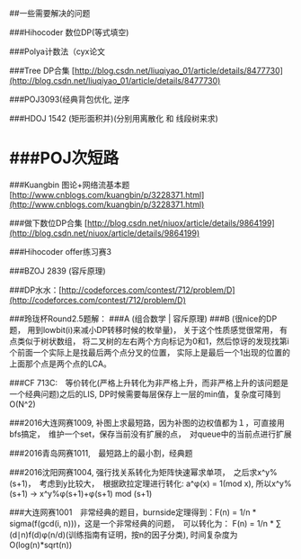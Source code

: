 ##一些需要解决的问题

###Hihocoder 数位DP(等式填空)

###Polya计数法（cyx论文

###Tree DP合集
[http://blog.csdn.net/liuqiyao_01/article/details/8477730](http://blog.csdn.net/liuqiyao_01/article/details/8477730)

###POJ3093(经典背包优化, 逆序

###HDOJ 1542 (矩形面积并)(分别用离散化 和 线段树来求)

###POJ次短路
=======
###Kuangbin 图论+网络流基本题
[http://www.cnblogs.com/kuangbin/p/3228371.html](http://www.cnblogs.com/kuangbin/p/3228371.html)

###做下数位DP合集
[http://blog.csdn.net/niuox/article/details/9864199](http://blog.csdn.net/niuox/article/details/9864199)

###Hihocoder offer练习赛3

###BZOJ 2839 (容斥原理)

###DP水水：[http://codeforces.com/contest/712/problem/D](http://codeforces.com/contest/712/problem/D)

###玲珑杯Round2.5题解：
###A (组合数学 | 容斥原理)
###B (很nice的DP题， 用到lowbit(i)来减小DP转移时候的枚举量)， 关于这个性质感觉很常用， 有点类似于树状数组， 将二叉树的左右两个方向标记为0和1，然后惊讶的发现找第i个前面一个实际上是找最后两个点分叉的位置， 实际上是最后一个1出现的位置的上面那个点是两个点的LCA。

###CF 713C:　等价转化(严格上升转化为非严格上升，而非严格上升的该问题是一个经典问题)之后的LIS, DP时候需要每层保存上一层的min值，复杂度可降到O(N^2)

###2016大连网赛1009, 补图上求最短路，因为补图的边权值都为１，可直接用bfs搞定，　维护一个set，保存当前没有扩展的点，　对queue中的当前点进行扩展

###2016青岛网赛1011,　最短路上的最小割，经典题

###2016沈阳网赛1004, 强行找关系转化为矩阵快速幂求单项，　之后求x^y%(s+1)，　考虑到y比较大，　根据欧拉定理进行转化: a^φ(x) = 1(mod x), 所以x^y%(s+1) -> x^y%φ(s+1)+φ(s+1) mod (s+1)

###大连网赛1001　非常经典的题目，burnside定理得到：F(n) = 1/n * sigma(f(gcd(i, n)))，这是一个非常经典的问题，　可以转化为： F(n) = ​1/n * ∑​ (d∣n)​​f(d)φ(​n/d​​)(训练指南有证明，按n的因子分类), 时间复杂度为O(log(n)*sqrt(n))

